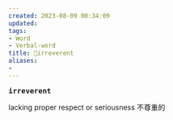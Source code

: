 ```yaml
---
created: 2023-08-09 00:34:09
updated: 
tags: 
- Word
- Verbal-word
title: 🚩irreverent
aliases:
- 
---
```


<pre><strong>irreverent</strong></pre>
lacking proper respect or seriousness 不尊重的